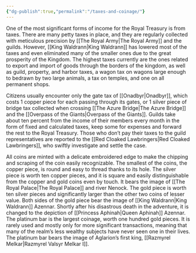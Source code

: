 ```yaml
---
{"dg-publish":true,"permalink":"/taxes-and-coinage/"}
---
```


One of the most significant forms of income for the Royal Treasury is from taxes. There are many petty taxes in place, and they are regularly collected with meticulous precision by [[The Royal Army\|The Royal Army]] and the guilds. However, [[King Waldrann\|King Waldrann]] has lowered most of the taxes and even eliminated many of the smaller ones due to the great prosperity of the Kingdom. The highest taxes currently are the ones related to export and import of goods through the borders of the kingdom, as well as guild, property, and harbor taxes, a wagon tax on wagons large enough to bedrawn by two large animals, a tax on temples, and one on all permanent shops. 

Citizens usually encounter only the gate tax of [[Onadbyr\|Onadbyr]], which costs 1 copper piece for each passing through its gates, or 1 silver piece of bridge tax collected when crossing [[The Azure Bridge\|The Azure Bridge]] and the [[Overpass of the Giants\|Overpass of the Giants]]. Guilds take about ten percent from the income of their members every month in the form of fixed and calculated taxes, keep some for expenses and forward the rest to the Royal Treasury. Those who don’t pay their taxes to the guild representatives are reported to the [[Red Cloaked Lawbringers\|Red Cloaked Lawbringers]], who swiftly investigate and settle the case.

All coins are minted with a delicate embroidered edge to make the chipping and scraping of the coin easily recognizable. The smallest of the coins, the copper piece, is round and easy to thread thanks to its hole. The silver piece is worth ten copper pieces, and it is square and easily distinguishable from the copper and gold coins even by touch. It bears the image of [[The Royal Palace\|The Royal Palace]] and river Nenock. The gold piece is worth ten silver pieces and significantly larger than the other two coins of lesser value. Both sides of the gold piece bear the image of [[King Waldrann\|King Waldrann]] Azennar. Shortly after his disastrous death in the adventure, it is changed to the depiction of [[Princess Aphinah\|Queen Aphinah]] Azennar. The platinum bar is the largest coinage, worth one hundred gold pieces. It is rarely used and mostly only for more significant transactions, meaning that many of the realm’s less wealthy subjects have never seen one in their lives. The platinum bar bears the image of Aglarion’s first king, [[Razmyrel Melkar\|Razmyrel Valsyr Melkar I]].